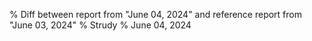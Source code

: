 % Diff between report from "June 04, 2024" and reference report from "June 03, 2024"
% Strudy
% June 04, 2024


